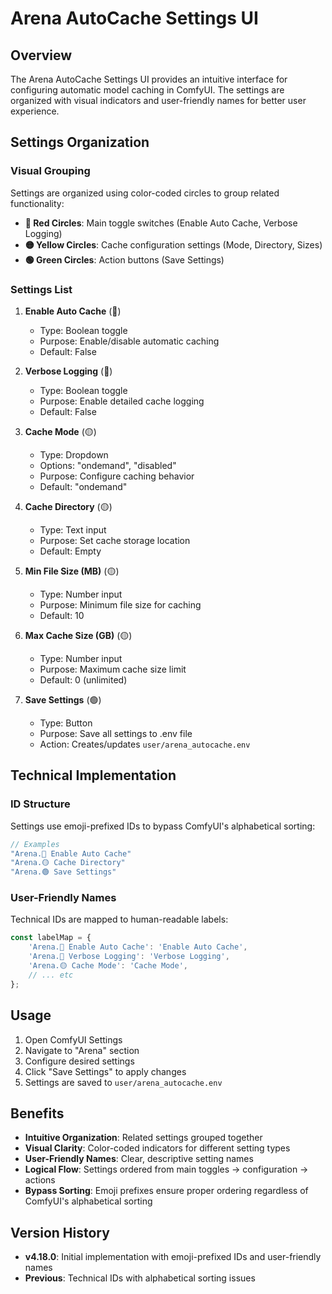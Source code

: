 # Arena AutoCache Settings UI

## Overview

The Arena AutoCache Settings UI provides an intuitive interface for configuring automatic model caching in ComfyUI. The settings are organized with visual indicators and user-friendly names for better user experience.

## Settings Organization

### Visual Grouping
Settings are organized using color-coded circles to group related functionality:

- **🔴 Red Circles**: Main toggle switches (Enable Auto Cache, Verbose Logging)
- **🟡 Yellow Circles**: Cache configuration settings (Mode, Directory, Sizes)
- **🟢 Green Circles**: Action buttons (Save Settings)

### Settings List

1. **Enable Auto Cache** (🔴)
   - Type: Boolean toggle
   - Purpose: Enable/disable automatic caching
   - Default: False

2. **Verbose Logging** (🔴)
   - Type: Boolean toggle
   - Purpose: Enable detailed cache logging
   - Default: False

3. **Cache Mode** (🟡)
   - Type: Dropdown
   - Options: "ondemand", "disabled"
   - Purpose: Configure caching behavior
   - Default: "ondemand"

4. **Cache Directory** (🟡)
   - Type: Text input
   - Purpose: Set cache storage location
   - Default: Empty

5. **Min File Size (MB)** (🟡)
   - Type: Number input
   - Purpose: Minimum file size for caching
   - Default: 10

6. **Max Cache Size (GB)** (🟡)
   - Type: Number input
   - Purpose: Maximum cache size limit
   - Default: 0 (unlimited)

7. **Save Settings** (🟢)
   - Type: Button
   - Purpose: Save all settings to .env file
   - Action: Creates/updates `user/arena_autocache.env`

## Technical Implementation

### ID Structure
Settings use emoji-prefixed IDs to bypass ComfyUI's alphabetical sorting:

```javascript
// Examples
"Arena.🔴 Enable Auto Cache"
"Arena.🟡 Cache Directory"
"Arena.🟢 Save Settings"
```

### User-Friendly Names
Technical IDs are mapped to human-readable labels:

```javascript
const labelMap = {
    'Arena.🔴 Enable Auto Cache': 'Enable Auto Cache',
    'Arena.🔴 Verbose Logging': 'Verbose Logging',
    'Arena.🟡 Cache Mode': 'Cache Mode',
    // ... etc
};
```

## Usage

1. Open ComfyUI Settings
2. Navigate to "Arena" section
3. Configure desired settings
4. Click "Save Settings" to apply changes
5. Settings are saved to `user/arena_autocache.env`

## Benefits

- **Intuitive Organization**: Related settings grouped together
- **Visual Clarity**: Color-coded indicators for different setting types
- **User-Friendly Names**: Clear, descriptive setting names
- **Logical Flow**: Settings ordered from main toggles → configuration → actions
- **Bypass Sorting**: Emoji prefixes ensure proper ordering regardless of ComfyUI's alphabetical sorting

## Version History

- **v4.18.0**: Initial implementation with emoji-prefixed IDs and user-friendly names
- **Previous**: Technical IDs with alphabetical sorting issues